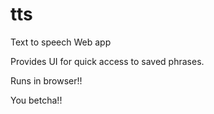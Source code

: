 # tts
Text to speech Web app

Provides UI for quick access to saved phrases.

Runs in browser!!

You betcha!!  
